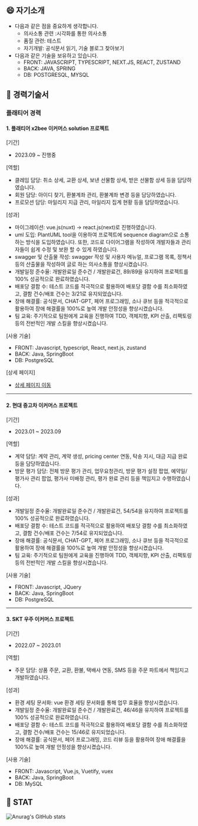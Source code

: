<!--
**hyunji-ok/hyunji-ok** is a ✨ _special_ ✨ repository because its `README.md` (this file) appears on your GitHub profile.

Here are some ideas to get you started:

- 🔭 I’m currently working on ...
- 🌱 I’m currently learning ...
- 👯 I’m looking to collaborate on ...
- 🤔 I’m looking for help with ...
- 💬 Ask me about ...
- 📫 How to reach me: ...
- 😄 Pronouns: ...
- ⚡ Fun fact: ...
-->

## 😄 자기소개
- 다음과 같은 점을 중요하게 생각합니다.
  - 의사소통 관련 :시각화를 통한 의사소통
  - 품질 관련: 테스트
  - 자기개발: 공식문서 읽기, 기술 블로그 찾아보기
- 다음과 같은 기술을 보유하고 있습니다.
  - FRONT: JAVASCRIPT, TYPESCRIPT, NEXT.JS, REACT, ZUSTAND
  - BACK: JAVA, SPRING
  - DB: POSTGRESQL, MYSQL

## 🌱 경력기술서

### 플래티어 경력

#### 1. 플래티어 x2bee 이커머스 solution 프로젝트

[기간]
- 2023.09 ~ 진행중

[역할]
- 클레임 담당: 취소 상세, 교환 상세, 보낸 선물함 상세, 받은 선물함 상세 등을 담당하였습니다.
- 회원 담당: 아이디 찾기, 환불계좌 관리, 환불계좌 변경 등을 담당하였습니다.   
- 프로모션 담당: 마일리지 지급 관리, 마일리지 집계 현황 등을 담당하였습니다.

[성과]
- 마이그레이션: vue.js(nuxt) -> react.js(next)로 진행하였습니다.
- uml 도입: PlantUML tool을 이용하여 프로젝트에 sequence diagram으로 소통하는 방식을 도입하였습니다.
  또한, 코드로 다이어그램을 작성하여 개발자들과 관리자들이 쉽게 수정 및 보완 할 수 있게 하였습니다.
- swagger 및 산출물 작성: swagger 작성 및 사용자 메뉴얼, 프로그램 목록, 정책서 등의 산출물을 작성하여 글로 하는 의사소통을 향상시켰습니다. 
- 개발일정 준수율: 개발완료일 준수건 / 개발완료건, 89/89을 유지하여 프로젝트를 100% 성공적으로 완료하였습니다.
- 배포당 결함 수: 테스트 코드를 적극적으로 활용하여 배포당 결함 수를 최소화하였고, 결함 건수/배포 건수는 3/21로 유지되었습니다.
- 장애 해결률: 공식문서, CHAT-GPT, 페어 프로그래밍, 소나 큐브 등을 적극적으로 활용하여 장애 해결률을 100%로 높여 개발 안정성을 향상시켰습니다.
- 팀 교육: 주기적으로 팀원에게 교육을 진행하여 TDD, 객체지향, KPI 산출, 리팩토링 등의 전반적인 개발 스킬을 향상시켰습니다.

[사용 기술]
- FRONT: Javascript, typescript, React, next.js, zustand
- BACK: Java, SpringBoot
- DB: PostgreSQL

[상세 페이지]
- [상세 페이지 이동](https://github.com/hyunji-ok/hyunji-ok/tree/main/x2bee/README.md)<br>

<hr/>

#### 2. 현대 중고차 이커머스 프로젝트

[기간]
- 2023.01 ~ 2023.09

[역할]
- 계약 담당: 계약 관리, 계약 생성, pricing center 연동, 탁송 지시, 대금 지급 완료 등을 담당하였습니다.
- 방문 평가 담당: 전체 방문 평가 관리, 업무요청관리, 방문 평가 설정 팝업, 예약일/평가사 관리 팝업, 평가사 미배정 관리, 평가 완료 관리 등을 책임지고 수행하였습니다.
    
[성과]
- 개발일정 준수율: 개발완료일 준수건 / 개발완료건, 54/54을 유지하여 프로젝트를 100% 성공적으로 완료하였습니다.
- 배포당 결함 수: 테스트 코드를 적극적으로 활용하여 배포당 결함 수를 최소화하였고, 결함 건수/배포 건수는 7/54로 유지되었습니다.
- 장애 해결률: 공식문서, CHAT-GPT, 페어 프로그래밍, 소나 큐브 등을 적극적으로 활용하여 장애 해결률을 100%로 높여 개발 안정성을 향상시켰습니다.
- 팀 교육: 주기적으로 팀원에게 교육을 진행하여 TDD, 객체지향, KPI 산출, 리팩토링 등의 전반적인 개발 스킬을 향상시켰습니다.
  
[사용 기술]
- FRONT: Javascript, JQuery
- BACK: Java, SpringBoot
- DB: PostgreSQL

<hr/>
  
#### 3. SKT 우주 이커머스 프로젝트

[기간]
- 2022.07 ~ 2023.01

[역할]
- 주문 담당: 상품 주문, 교환, 환불, 택배사 연동, SMS 등을 주문 파트에서 책임지고 개발하였습니다.

[성과]
- 환경 세팅 문서화: vue 환경 세팅 문서화를 통해 업무 효율을 향상시켰습니다.
- 개발일정 준수율: 개발완료일 준수건 / 개발완료건, 46/46을 유지하여 프로젝트를 100% 성공적으로 완료하였습니다.
- 배포당 결함 수: 테스트 코드를 적극적으로 활용하여 배포당 결함 수를 최소화하였고, 결함 건수/배포 건수는 15/46로 유지되었습니다.
- 장애 해결률: 공식문서, 페어 프로그래밍, 코드 리뷰 등을 활용하여 장애 해결률을 100%로 높여 개발 안정성을 향상시켰습니다.

[사용 기술]
- FRONT: Javascript, Vue.js, Vuetify, vuex
- BACK: Java, SpringBoot
- DB: MySQL

## 🔭 STAT

![Anurag's GitHub stats](https://github-readme-stats.vercel.app/api?username=hyunji-ok&show_icons=true&theme=radical)

